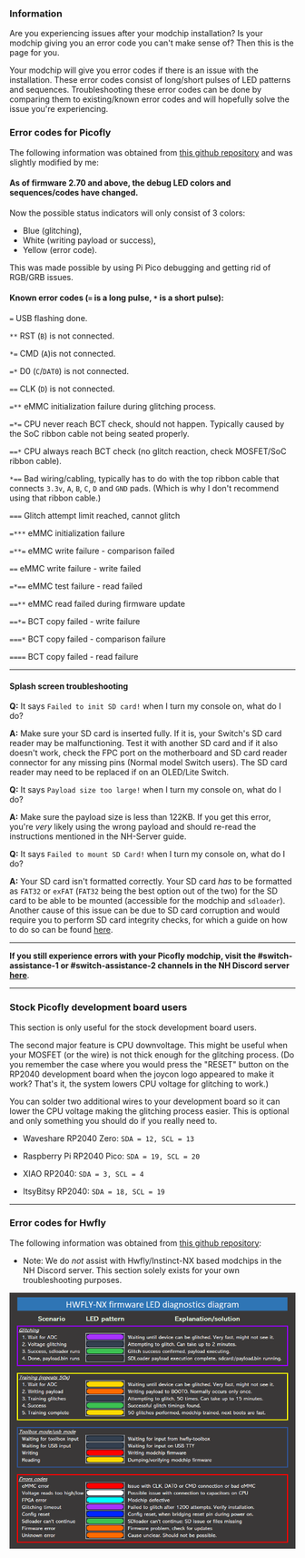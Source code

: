 ### **Information**

Are you experiencing issues after your modchip installation? Is your modchip giving you an error code you can't make sense of? Then this is the page for you.

Your modchip will give you error codes if there is an issue with the installation. These error codes consist of long/short pulses of LED patterns and sequences. Troubleshooting these error codes can be done by comparing them to existing/known error codes and will hopefully solve the issue you're experiencing.

### **Error codes for Picofly**

The following information was obtained from [this github repository](https://github.com/Ansem-SoD/Picofly) and was slightly modified by me:

#### **As of firmware 2.70 and above, the debug LED colors and sequences/codes have changed.**

Now the possible status indicators will only consist of 3 colors:

- Blue (glitching),
- White (writing payload or success),
- Yellow (error code).

This was made possible by using Pi Pico debugging and getting rid of RGB/GRB issues.

#### **Known error codes (`=` is a long pulse, `*` is a short pulse):**

`=` USB flashing done.

`**` RST (`B`) is not connected.

`*=` CMD (`A`)is not connected.

`=*` D0 (`C`/`DAT0`) is not connected.

`==` CLK (`D`) is not connected.

`=**` eMMC initialization failure during glitching process.

`=*=` CPU never reach BCT check, should not happen. Typically caused by the SoC ribbon cable not being seated properly.

`==*` CPU always reach BCT check (no glitch reaction, check MOSFET/SoC ribbon cable).

`*==` Bad wiring/cabling, typically has to do with the top ribbon cable that connects `3.3v`, `A`, `B`, `C`, `D` and `GND` pads. (Which is why I don't recommend using that ribbon cable.)

`===` Glitch attempt limit reached, cannot glitch

`=***` eMMC initialization failure

`=**=` eMMC write failure - comparison failed

`==` eMMC write failure - write failed

`=*==` eMMC test failure - read failed

`==**` eMMC read failed during firmware update

`==*=` BCT copy failed - write failure

`===*` BCT copy failed - comparison failure

`====` BCT copy failed - read failure

-----

#### **Splash screen troubleshooting**

**Q:** It says `Failed to init SD card!` when I turn my console on, what do I do?

**A:** Make sure your SD card is inserted fully. If it is, your Switch's SD card reader may be malfunctioning. Test it with another SD card and if it also doesn't work, check the FPC port on the motherboard and SD card reader connector for any missing pins (Normal model Switch users). The SD card reader may need to be replaced if on an OLED/Lite Switch.

**Q:** It says `Payload size too large!` when I turn my console on, what do I do?

**A:** Make sure the payload size is less than 122KB. If you get this error, you're *very* likely using the wrong payload and should re-read the instructions mentioned in the NH-Server guide.

**Q:** It says `Failed to mount SD Card!` when I turn my console on, what do I do?

**A:** Your SD card isn't formatted correctly. Your SD card *has* to be formatted as `FAT32` or `exFAT` (`FAT32` being the best option out of the two) for the SD card to be able to be mounted (accessible for the modchip and `sdloader`). Another cause of this issue can be due to SD card corruption and would require you to perform SD card integrity checks, for which a guide on how to do so can be found [here](https://wiki.hacks.guide/wiki/Checking_SD_card_integrity).

-----

**If you still experience errors with your Picofly modchip, visit the #switch-assistance-1 or #switch-assistance-2 channels in the NH Discord server <a href="https://discord.gg/C29hYvh">here</a>**.

-----

### **Stock Picofly development board users**

This section is only useful for the stock development board users.

The second major feature is CPU downvoltage. This might be useful when your MOSFET (or the wire) is not thick enough for the glitching process. (Do you remember the case where you would press the "RESET" button on the RP2040 development board when the joycon logo appeared to make it work? That's it, the system lowers CPU voltage for glitching to work.)

You can solder two additional wires to your development board so it can lower the CPU voltage making the glitching process easier. This is optional and only something you should do if you really need to.

- Waveshare RP2040 Zero: `SDA = 12, SCL = 13`

- Raspberry Pi RP2040 Pico: `SDA = 19, SCL = 20`

- XIAO RP2040: `SDA = 3, SCL = 4`

- ItsyBitsy RP2040: `SDA = 18, SCL = 19`

-----

### **Error codes for Hwfly**


The following information was obtained from [this github repository](https://github.com/hwfly-nx/firmware):

- Note: We do *not* assist with Hwfly/Instinct-NX based modchips in the NH Discord server. This section solely exists for your own troubleshooting purposes.

![hwfly-error-codes](../img/general_img/troubleshooting/hwfly-error-codes.gif)
